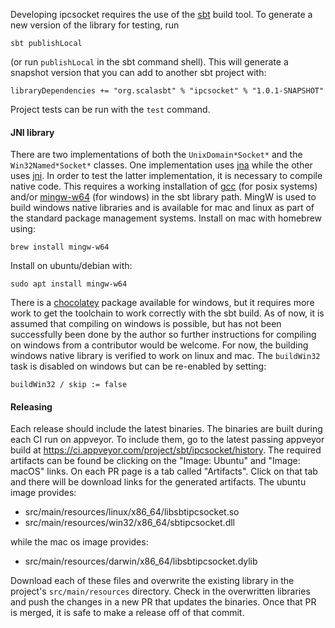 Developing ipcsocket requires the use of the
[sbt](https://www.scala-sbt.org/1.x/docs/index.html) build tool. To generate a
new version of the library for testing, run
```
sbt publishLocal
```
(or run `publishLocal` in the sbt command shell).  This will generate a snapshot
version that you can add to another sbt project with:
```
libraryDependencies += "org.scalasbt" % "ipcsocket" % "1.0.1-SNAPSHOT"
```
Project tests can be run with the `test` command.

#### JNI library

There are two implementations of both the `UnixDomain*Socket*` and the
`Win32Named*Socket*` classes. One implementation uses
[jna](https://en.wikipedia.org/wiki/Java_Native_Access#External_links) while the
other uses [jni](https://en.wikipedia.org/wiki/Java_Native_Interface). In order
to test the latter implementation, it is necessary to compile native code. This
requires a working installation of [gcc](https://gcc.gnu.org) (for posix
systems) and/or [mingw-w64](http://mingw-w64.org/doku.php) (for windows) in the
sbt library path. MingW is used to build windows native libraries and is
available for mac and linux as part of the standard package management systems.
Install on mac with homebrew using:
```
brew install mingw-w64
```
Install on ubuntu/debian with:
```
sudo apt install mingw-w64
```
There is a [chocolatey](https://chocolatey.org) package available for windows,
but it requires more work to get the toolchain to work correctly with the sbt
build. As of now, it is assumed that compiling on windows is possible, but has
not been successfully been done by the author so further instructions for
compiling on windows from a contributor would be welcome. For now, the building
windows native library is verified to work on linux and mac. The
`buildWin32` task is disabled on windows but can be re-enabled by setting:
```
buildWin32 / skip := false
```

#### Releasing

Each release should include the latest binaries. The binaries are built during
each CI run on appveyor. To include them, go to the latest passing appveyor
build at https://ci.appveyor.com/project/sbt/ipcsocket/history. The required
artifacts can be found be clicking on the "Image: Ubuntu" and "Image: macOS"
links. On each PR page is a tab called "Artifacts". Click on that tab and there
will be download links for the generated artifacts. The ubuntu image provides:
* src/main/resources/linux/x86_64/libsbtipcsocket.so
* src/main/resources/win32/x86_64/sbtipcsocket.dll

while the mac os image provides:
* src/main/resources/darwin/x86_64/libsbtipcsocket.dylib

Download each of these files and overwrite the existing library in the project's
`src/main/resources` directory. Check in the overwritten libraries and push the
changes in a new PR that updates the binaries. Once that PR is merged, it is
safe to make a release off of that commit.
